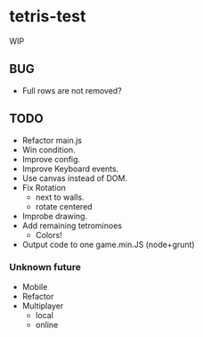# tetris-test

WIP

## BUG
 - Full rows are not removed?

## TODO
- Refactor main.js
- Win condition.
- Improve config.
- Improve Keyboard events.
- Use canvas instead of DOM.
- Fix Rotation
	- next to walls.
	- rotate centered
- Improbe drawing.
- Add remaining tetrominoes
	- Colors!
- Output code to one game.min.JS (node+grunt)


### Unknown future
- Mobile
- Refactor
- Multiplayer
	- local
	- online
